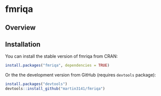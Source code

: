 
<!-- README.md is generated from README.Rmd. Please edit that file -->
fmriqa
======

Overview
--------

Installation
------------

You can install the stable version of fmriqa from CRAN:

``` r
install.packages("fmriqa", dependencies = TRUE)
```

Or the the development version from GitHub (requires `devtools` package):

``` r
install.packages("devtools")
devtools::install_github("martin3141/fmriqa")
```
